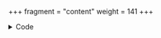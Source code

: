 +++
fragment = "content"
weight = 141
+++

<details><summary>Code</summary>
```
+++
fragment = "items"
#disabled = false
date = "2017-10-04"
weight = 140
background = "secondary"

title = "Items Fragment with images"
subtitle= "Column based items with images"
+++

```
</details>
